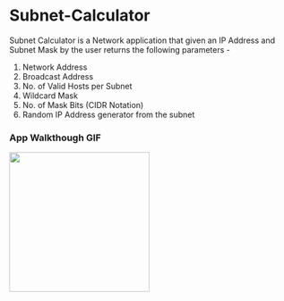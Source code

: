 # Subnet-Calculator

Subnet Calculator is a Network application that given an IP Address and Subnet Mask by the user returns the following parameters - 

1. Network Address
2. Broadcast Address
3. No. of Valid Hosts per Subnet
4. Wildcard Mask
5. No. of Mask Bits (CIDR Notation)
6. Random IP Address generator from the subnet


### App Walkthough GIF

<img src="http://g.recordit.co/2Olszvf070.gif" width=250><br>
